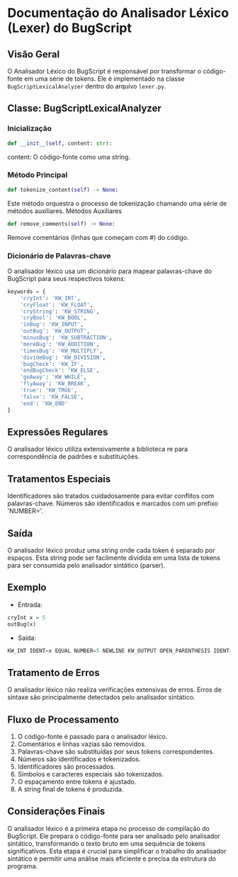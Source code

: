 # Documentação do Analisador Léxico (Lexer) do BugScript

## Visão Geral

O Analisador Léxico do BugScript é responsável por transformar o código-fonte em uma série de tokens. Ele é implementado na classe `BugScriptLexicalAnalyzer` dentro do arquivo `lexer.py`.

## Classe: BugScriptLexicalAnalyzer

### Inicialização

```python
def __init__(self, content: str):
```

content: O código-fonte como uma string.

### Método Principal
```python
def tokenize_content(self) -> None:
```

Este método orquestra o processo de tokenização chamando uma série de métodos auxiliares.
Métodos Auxiliares

```python
def remove_comments(self) -> None:
```

Remove comentários (linhas que começam com #) do código.
&nbsp;

### Dicionário de Palavras-chave
O analisador léxico usa um dicionário para mapear palavras-chave do BugScript para seus respectivos tokens:
```python
keywords = {
    'cryInt': 'KW_INT',
    'cryFloat': 'KW_FLOAT',
    'cryString': 'KW_STRING',
    'cryBool': 'KW_BOOL',
    'inBug': 'KW_INPUT',
    'outBug': 'KW_OUTPUT',
    'minusBug': 'KW_SUBTRACTION',
    'moreBug': 'KW_ADDITION',
    'timesBug': 'KW_MULTIPLY', 
    'divideBug': 'KW_DIVISION',
    'bugCheck': 'KW_IF',
    'endBugCheck': 'KW_ELSE',
    'goAway': 'KW_WHILE',
    'flyAway': 'KW_BREAK',
    'true': 'KW_TRUE',
    'false': 'KW_FALSE',
    'end': 'KW_END'
}
```

## Expressões Regulares
O analisador léxico utiliza extensivamente a biblioteca re para correspondência de padrões e substituições.

## Tratamentos Especiais
Identificadores são tratados cuidadosamente para evitar conflitos com palavras-chave.
Números são identificados e marcados com um prefixo 'NUMBER='.

## Saída
O analisador léxico produz uma string onde cada token é separado por espaços. Esta string pode ser facilmente dividida em uma lista de tokens para ser consumida pelo analisador sintático (parser).

## Exemplo
- Entrada:
```python
cryInt x = 5
outBug(x)
```
- Saída:
```python
KW_INT IDENT=x EQUAL NUMBER=5 NEWLINE KW_OUTPUT OPEN_PARENTHESIS IDENT=x CLOSE_PARENTHESIS NEWLINE
```

## Tratamento de Erros
O analisador léxico não realiza verificações extensivas de erros. Erros de sintaxe são principalmente detectados pelo analisador sintático.

## Fluxo de Processamento
1. O código-fonte é passado para o analisador léxico.
2. Comentários e linhas vazias são removidos.
3. Palavras-chave são substituídas por seus tokens correspondentes.
4. Números são identificados e tokenizados.
5. Identificadores são processados.
6. Símbolos e caracteres especiais são tokenizados.
7. O espaçamento entre tokens é ajustado.
8. A string final de tokens é produzida.

## Considerações Finais
O analisador léxico é a primeira etapa no processo de compilação do BugScript. Ele prepara o código-fonte para ser analisado pelo analisador sintático, transformando o texto bruto em uma sequência de tokens significativos. Esta etapa é crucial para simplificar o trabalho do analisador sintático e permitir uma análise mais eficiente e precisa da estrutura do programa.
